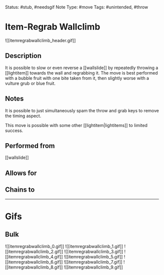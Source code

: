 Status: #stub, #needsgif 
Note Type: #move
Tags: #unintended, #throw

# Item-Regrab Wallclimb
![[itemregrabwallclimb_header.gif]]
## Description
It is possible to slow or even reverse a [[wallslide]] by repeatedly throwing a [[lightitem]] towards the wall and regrabbing it. The move is best performed with a bubble fruit with one bite taken from it, then slightly worse with a vulture grub or blue fruit.

## Notes
It is possible to just simultaneously spam the throw and grab keys to remove the timing aspect.

This move is possible with some other [[lightitem|lightitems]] to limited success.

## Performed from
[[wallslide]]

## Allows for


## Chains to


___
# Gifs
## Bulk
![[itemregrabwallclimb_0.gif]]
![[itemregrabwallclimb_1.gif]]
![[itemregrabwallclimb_2.gif]]
![[itemregrabwallclimb_3.gif]]
![[itemregrabwallclimb_4.gif]]
![[itemregrabwallclimb_5.gif]]
![[itemregrabwallclimb_6.gif]]
![[itemregrabwallclimb_7.gif]]
![[itemregrabwallclimb_8.gif]]
![[itemregrabwallclimb_9.gif]]